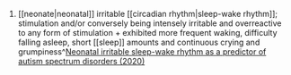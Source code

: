 1. [[neonate|neonatal]] irritable [[circadian rhythm|sleep-wake rhythm]]; stimulation and/or conversely being intensely irritable and overreactive to any form of stimulation + exhibited more frequent waking, difficulty falling asleep, short [[sleep]] amounts and continuous crying and grumpiness^[Neonatal irritable sleep-wake rhythm as a predictor of autism spectrum disorders (2020)](https://www.ncbi.nlm.nih.gov/pmc/articles/PMC7752733/)